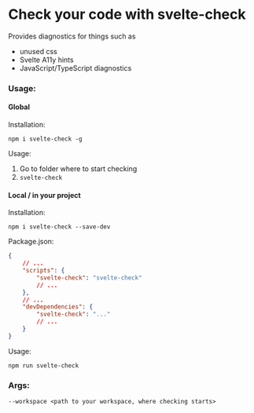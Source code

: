 # Check your code with svelte-check

Provides diagnostics for things such as

-   unused css
-   Svelte A11y hints
-   JavaScript/TypeScript diagnostics

### Usage:

#### Global

Installation:

`npm i svelte-check -g`

Usage:

1. Go to folder where to start checking
2. `svelte-check`

#### Local / in your project

Installation:

`npm i svelte-check --save-dev`

Package.json:

```json
{
    // ...
    "scripts": {
        "svelte-check": "svelte-check"
        // ...
    },
    // ...
    "devDependencies": {
        "svelte-check": "..."
        // ...
    }
}
```

Usage:

`npm run svelte-check`

### Args:

`--workspace <path to your workspace, where checking starts>`
